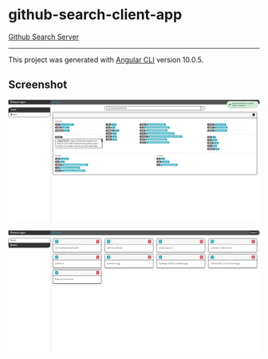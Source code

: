 # github-search-client-app

[Github Search Server](https://github.com/AviNessimian/GithubSearch "GithubSearch")
___

This project was generated with [Angular CLI](https://github.com/angular/angular-cli) version 10.0.5.

## Screenshot
![Screenshot](Capture1.PNG)

![Screenshot](Capture2.PNG)

